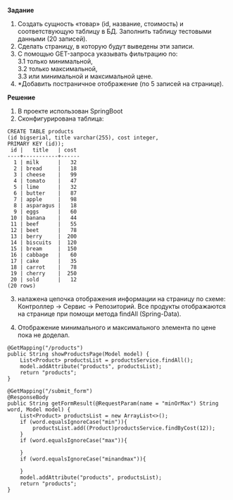 **Задание**
 1. Создать сущность «товар» (id, название, стоимость) и соответствующую таблицу в БД. Заполнить таблицу тестовыми данными (20 записей).
 2. Сделать страницу, в которую будут выведены эти записи.
 3. С помощью GET-запроса указывать фильтрацию по:  
 3.1 только минимальной,  
 3.2 только максимальной,  
 3.3 или минимальной и максимальной цене.
 4. *Добавить постраничное отображение (по 5 записей на странице).
   
 **Решение**
 1. В проекте использован SpringBoot
 2. Сконфигурирована таблица:  
```
CREATE TABLE products 
(id bigserial, title varchar(255), cost integer, 
PRIMARY KEY (id)); 
 id |   title   | cost 
----+-----------+------
  1 | milk      |   32
  2 | bread     |   18
  3 | cheese    |   99
  4 | tomato    |   47
  5 | lime      |   32
  6 | butter    |   87
  7 | apple     |   98
  8 | asparagus |   18
  9 | eggs      |   60
 10 | banana    |   44
 11 | beef      |   55
 12 | beet      |   78
 13 | berry     |  200
 14 | biscuits  |  120
 15 | bream     |  150
 16 | cabbage   |   60
 17 | cake      |   35
 18 | carrot    |   78
 19 | cherry    |  250
 20 | sold      |   12
(20 rows)
```  
3. налажена цепочка отображения информации на страницу по схеме: Контроллер -> Сервис -> Репозиторий.
Все продукты отображаются на странице при помощи метода findAll (Spring-Data).

4. Отображение минимального и максимального элемента по цене пока не доделал.
```
@GetMapping("/products")
public String showProductsPage(Model model) {
    List<Product> productsList = productsService.findAll();
    model.addAttribute("products", productsList);
    return "products";
}

@GetMapping("/submit_form")
@ResponseBody
public String getFormResult(@RequestParam(name = "minOrMax") String word, Model model) {
    List<Product> productsList = new ArrayList<>();
    if (word.equalsIgnoreCase("min")){
        productsList.add((Product)productsService.findByCost(12));
    }
    if (word.equalsIgnoreCase("max")){

    }
    if (word.equalsIgnoreCase("minandmax")){

    }
    model.addAttribute("products", productsList);
    return "products";
}
```